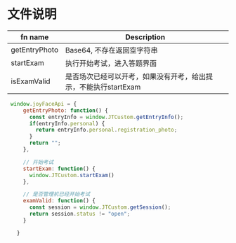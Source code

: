 # 文件说明
| fn name                   | Description          |
| --------------------- | -------------------|
| getEntryPhoto | Base64, 不存在返回空字符串 |
| startExam | 执行开始考试，进入答题界面             |
| isExamValid | 是否场次已经可以开考，如果没有开考，给出提示，不能执行startExam             |
 ```js
  window.joyFaceApi = {
      getEntryPhoto: function() {
        const entryInfo = window.JTCustom.getEntryInfo();
        if(entryInfo.personal) {
          return entryInfo.personal.registration_photo;
        }
        return "";
      },

      // 开始考试
      startExam: function() {
        window.JTCustom.startExam()
      },

      // 是否管理机已经开始考试
      examValid: function() {
        const session = window.JTCustom.getSession();
        return session.status != "open";
      }

    }
 ```